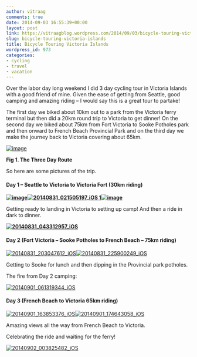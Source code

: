 ```yaml
---
author: vitraag
comments: true
date: 2014-09-03 16:55:39+00:00
layout: post
link: https://vitraagblog.wordpress.com/2014/09/03/bicycle-touring-victoria-islands/
slug: bicycle-touring-victoria-islands
title: Bicycle Touring Victoria Islands
wordpress_id: 973
categories:
- cycling
- travel
- vacation
---
```


Over the labor day long weekend I did 3 day cycling tour in Victoria Islands with a good friend of mine. Given the ease of getting from Seattle, good camping and amazing riding – I would say this is a great tour to partake!

The first day we biked about 10km out to a park from the Victoria ferry terminal but then did a 20km round trip to Victoria to get dinner! On the second day we biked about 75km from Fort Victoria to Sooke Potholes park and then onward to French Beach Provincial Park and on the third day we make the journey back to Victoria covering about 65km.

[![image]({{site.images}}/2014/09/image_thumb.png)]({{site.images}}/2014/09/image.png)

**Fig 1. The Three Day Route**

<!-- more -->So here are some pictures of the trip.


#### Day 1 – Seattle to Victoria to Victoria Fort (30km riding)



[**![image]({{site.images}}/2014/09/image_thumb1.png)**]({{site.images}}/2014/09/image1.png)[**![20140831_021505197_iOS 1]({{site.images}}/2014/09/20140831_021505197_iOS-1_thumb.jpg)**]({{site.images}}/2014/09/20140831_021505197_iOS-1.jpg)[**![image]({{site.images}}/2014/09/image_thumb2.png)**]({{site.images}}/2014/09/image2.png)

Getting ready to landing in Victoria to setting up camp! And then a ride in dark to dinner.

[**![20140831_043312957_iOS]({{site.images}}/2014/09/20140831_043312957_iOS_thumb.jpg)**]({{site.images}}/2014/09/20140831_043312957_iOS.jpg)


#### Day 2 (Fort Victoria – Sooke Potholes to French Beach – 75km riding)


[![20140831_203047612_iOS]({{site.images}}/2014/09/20140831_203047612_iOS_thumb.jpg)]({{site.images}}/2014/09/20140831_203047612_iOS.jpg)[![20140831_225900249_iOS]({{site.images}}/2014/09/20140831_225900249_iOS_thumb.jpg)]({{site.images}}/2014/09/20140831_225900249_iOS.jpg)

Getting to Sooke for lunch and then dipping in the Provincial park potholes.

The fire from Day 2 camping:

[![20140901_061319344_iOS]({{site.images}}/2014/09/20140901_061319344_iOS_thumb.jpg)]({{site.images}}/2014/09/20140901_061319344_iOS.jpg)


#### Day 3 (French Beach to Victoria 65km riding)


[![20140901_163853376_iOS]({{site.images}}/2014/09/20140901_163853376_iOS_thumb.jpg)]({{site.images}}/2014/09/20140901_163853376_iOS.jpg)[![20140901_174643058_iOS]({{site.images}}/2014/09/20140901_174643058_iOS_thumb.jpg)]({{site.images}}/2014/09/20140901_174643058_iOS.jpg)

Amazing views all the way from French Beach to Victoria.

Celebrating the ride and waiting for the ferry!

[![20140902_003825482_iOS]({{site.images}}/2014/09/20140902_003825482_iOS_thumb.jpg)]({{site.images}}/2014/09/20140902_003825482_iOS.jpg)
